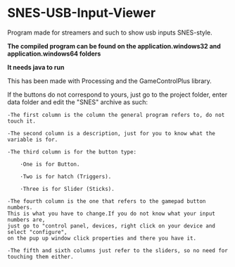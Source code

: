 # SNES-USB-Input-Viewer
Program made for streamers and such to show usb inputs SNES-style.


**The compiled program can be found on the application.windows32 and application.windows64 folders**

**It needs java to run**



This has been made with Processing and the GameControlPlus library.

If the buttons do not correspond to yours, just go to the project folder, enter data folder and edit the "SNES" archive as such:
    
    -The first column is the column the general program refers to, do not touch it.
    
    -The second column is a description, just for you to know what the variable is for.
    
    -The third column is for the button type:
        
        ·One is for Button.
        
        ·Two is for hatch (Triggers).
        
        ·Three is for Slider (Sticks).
    
    -The fourth column is the one that refers to the gamepad button numbers.
    This is what you have to change.If you do not know what your input numbers are,
    just go to "control panel, devices, right click on your device and select "configure",
    on the pup up window click properties and there you have it.
   
    -The fifth and sixth columns just refer to the sliders, so no need for touching them either.
